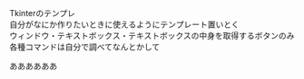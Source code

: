 Tkinterのテンプレ<br>
自分がなにか作りたいときに使えるようにテンプレート置いとく<br>
ウィンドウ・テキストボックス・テキストボックスの中身を取得するボタンのみ<br>
各種コマンドは自分で調べてなんとかして

ああああああ
